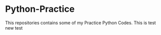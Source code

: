 # Python-Practice
This repositories contains some of my Practice Python Codes.
This is test
new test
